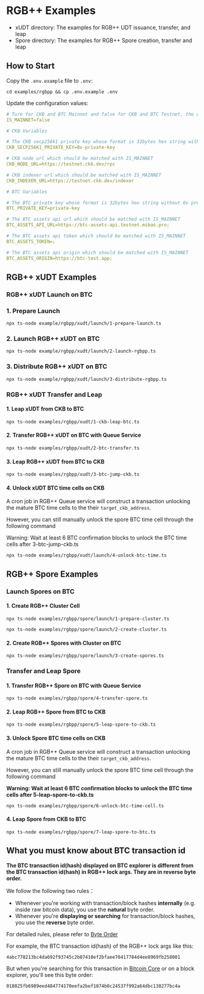 # RGB++ Examples

- xUDT directory: The examples for RGB++ UDT issuance, transfer, and leap
- Spore directory: The examples for RGB++ Spore creation, transfer and leap

## How to Start

Copy the `.env.example` file to `.env`:

```shell
cd examples/rgbpp && cp .env.example .env
```

Update the configuration values:

```yaml
# Ture for CKB and BTC Mainnet and false for CKB and BTC Testnet, the default value is false
IS_MAINNET=false

# CKB Variables

# The CKB secp256k1 private key whose format is 32bytes hex string with 0x prefix
CKB_SECP256K1_PRIVATE_KEY=0x-private-key

# CKB node url which should be matched with IS_MAINNET
CKB_NODE_URL=https://testnet.ckb.dev/rpc

# CKB indexer url which should be matched with IS_MAINNET
CKB_INDEXER_URL=https://testnet.ckb.dev/indexer

# BTC Variables

# The BTC private key whose format is 32bytes hex string without 0x prefix
BTC_PRIVATE_KEY=private-key

# The BTC assets api url which should be matched with IS_MAINNET
BTC_ASSETS_API_URL=https://btc-assets-api.testnet.mibao.pro;

# The BTC assets api token which should be matched with IS_MAINNET
BTC_ASSETS_TOKEN=;

# The BTC assets api origin which should be matched with IS_MAINNET
BTC_ASSETS_ORIGIN=https://btc-test.app;
```


## RGB++ xUDT Examples

### RGB++ xUDT Launch on BTC

### 1. Prepare Launch

```shell
npx ts-node example/rgbpp/xudt/launch/1-prepare-launch.ts
```
### 2. Launch RGB++ xUDT on BTC

```shell
npx ts-node example/rgbpp/xudt/launch/2-launch-rgbpp.ts
```
### 3. Distribute RGB++ xUDT on BTC

```shell
npx ts-node example/rgbpp/xudt/launch/3-distribute-rgbpp.ts
```

### RGB++ xUDT Transfer and Leap

#### 1. Leap xUDT from CKB to BTC

```shell
npx ts-node examples/rgbpp/xudt/1-ckb-leap-btc.ts 
```

#### 2. Transfer RGB++ xUDT on BTC with Queue Service

```shell
npx ts-node examples/rgbpp/xudt/2-btc-transfer.ts 
```

#### 3. Leap RGB++ xUDT from BTC to CKB

```shell
npx ts-node examples/rgbpp/xudt/3-btc-jump-ckb.ts 
```

#### 4. Unlock xUDT BTC time cells on CKB

A cron job in RGB++ Queue service will construct a transaction unlocking the mature BTC time cells to the their `target_ckb_address`.

However, you can still manually unlock the spore BTC time cell through the following command

Warning: Wait at least 6 BTC confirmation blocks to unlock the BTC time cells after 3-btc-jump-ckb.ts

```shell
npx ts-node examples/rgbpp/xudt/launch/4-unlock-btc-time.ts 
```

## RGB++ Spore Examples

### Launch Spores on BTC

#### 1. Create RGB++ Cluster Cell

```shell
npx ts-node examples/rgbpp/spore/launch/1-prepare-cluster.ts

npx ts-node examples/rgbpp/spore/launch/2-create-cluster.ts
```

#### 2. Create RGB++ Spores with Cluster on BTC

```shell
npx ts-node examples/rgbpp/spore/launch/3-create-spores.ts
```

### Transfer and Leap Spore

#### 1. Transfer RGB++ Spore on BTC with Queue Service

```shell
npx ts-node examples/rgbpp/spore/4-transfer-spore.ts
```

#### 2. Leap RGB++ Spore from BTC to CKB

```shell
npx ts-node examples/rgbpp/spore/5-leap-spore-to-ckb.ts
```

#### 3. Unlock Spore BTC time cells on CKB

A cron job in RGB++ Queue service will construct a transaction unlocking the mature BTC time cells to the their `target_ckb_address`.

However, you can still manually unlock the spore BTC time cell through the following command

**Warning: Wait at least 6 BTC confirmation blocks to unlock the BTC time cells after 5-leap-spore-to-ckb.ts**

```shell
npx ts-node examples/rgbpp/spore/6-unlock-btc-time-cell.ts
```

#### 4. Leap Spore from CKB to BTC

```shell
npx ts-node examples/rgbpp/spore/7-leap-spore-to-btc.ts
```

## What you must know about BTC transaction id

**The BTC transaction id(hash) displayed on BTC explorer is different from the BTC transaction id(hash) in RGB++ lock args. They are in reverse byte order.**

We follow the following two rules： 

- Whenever you're working with transaction/block hashes **internally** (e.g. inside raw bitcoin data), you use the **natural** byte order.
- Whenever you're **displaying or searching** for transaction/block hashes, you use the **reverse** byte order.

For detailed rules, please refer to [Byte Order](https://learnmeabitcoin.com/technical/general/byte-order/)

For example, the BTC transaction id(hash) of the RGB++ lock args like this: 

```
4abc778213bc4da692f93745c2b07410ef2bfaee70417784d4ee8969fb258001
```

But when you're searching for this transaction in [Bitcoin Core](https://bitcoin.org/en/bitcoin-core/) or on a block explorer, you'll see this byte order:

```
018025fb6989eed484774170eefa2bef1074b0c24537f992a64dbc138277bc4a
```